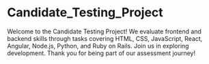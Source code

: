 # Candidate_Testing_Project
Welcome to the Candidate Testing Project! We evaluate frontend and backend skills through tasks covering HTML, CSS, JavaScript, React, Angular, Node.js, Python, and Ruby on Rails. Join us in exploring development. Thank you for being part of our assessment journey!
